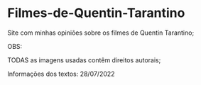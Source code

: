 # Filmes-de-Quentin-Tarantino
Site com minhas opiniões sobre os filmes de Quentin Tarantino;

OBS: 

TODAS as imagens usadas contêm direitos autorais;

Informações dos textos: 28/07/2022